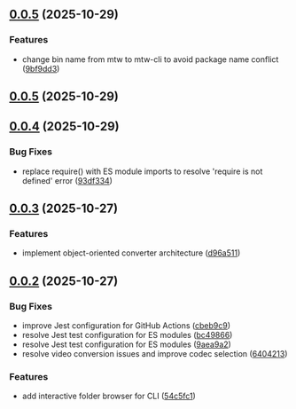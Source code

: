 ## [0.0.5](https://github.com/dioKR/media-to-web/compare/v0.0.4...v0.0.5) (2025-10-29)


### Features

* change bin name from mtw to mtw-cli to avoid package name conflict ([9bf9dd3](https://github.com/dioKR/media-to-web/commit/9bf9dd3c234de9040ae89bdc1e429ad4454398df))



## [0.0.5](https://github.com/dioKR/media-to-web/compare/v0.0.4...v0.0.5) (2025-10-29)



## [0.0.4](https://github.com/dioKR/media-to-web/compare/v0.0.3...v0.0.4) (2025-10-29)


### Bug Fixes

* replace require() with ES module imports to resolve 'require is not defined' error ([93df334](https://github.com/dioKR/media-to-web/commit/93df3345d7376ea9e6d60ac763cc4316b5ba1020))



## [0.0.3](https://github.com/dioKR/media-to-web/compare/v0.0.2...v0.0.3) (2025-10-27)


### Features

* implement object-oriented converter architecture ([d96a511](https://github.com/dioKR/media-to-web/commit/d96a5117ca564ed80ad805a7ee473c4abfd0a431))



## [0.0.2](https://github.com/dioKR/media-to-web/compare/54c5fc1a6c91a0143358e566f1a5b14f6b96ce30...v0.0.2) (2025-10-27)


### Bug Fixes

* improve Jest configuration for GitHub Actions ([cbeb9c9](https://github.com/dioKR/media-to-web/commit/cbeb9c9b334d43b133939c8b5b067ea671603d66))
* resolve Jest test configuration for ES modules ([bc49866](https://github.com/dioKR/media-to-web/commit/bc49866445da54d46a00f6c8d17423541554892b))
* resolve Jest test configuration for ES modules ([9aea9a2](https://github.com/dioKR/media-to-web/commit/9aea9a2340063d7d9d5122b0a03672cc82fcf58e))
* resolve video conversion issues and improve codec selection ([6404213](https://github.com/dioKR/media-to-web/commit/64042139787b8b652d57c3d37432c0801b5fefa2))


### Features

* add interactive folder browser for CLI ([54c5fc1](https://github.com/dioKR/media-to-web/commit/54c5fc1a6c91a0143358e566f1a5b14f6b96ce30))



